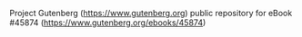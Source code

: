 Project Gutenberg (https://www.gutenberg.org) public repository for eBook #45874 (https://www.gutenberg.org/ebooks/45874)
